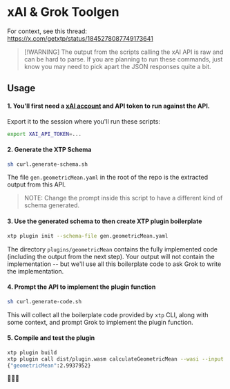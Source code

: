# xAI & Grok Toolgen

For context, see this thread: https://x.com/getxtp/status/1845278087749173641

> [!WARNING] The output from the scripts calling the xAI API is raw and can be
> hard to parse. If you are planning to run these commands, just know you may
> need to pick apart the JSON responses quite a bit.

## Usage

#### 1. You'll first need a [xAI account](https://console.x.ai) and API token to run against the API.

Export it to the session where you'll run these scripts:

```sh
export XAI_API_TOKEN=...
```

#### 2. Generate the XTP Schema

```sh
sh curl.generate-schema.sh
```

The file `gen.geometricMean.yaml` in the root of the repo is the extracted
output from this API.

> NOTE: Change the prompt inside this script to have a different kind of schema
> generated.

#### 3. Use the generated schema to then create XTP plugin boilerplate

```sh
xtp plugin init --schema-file gen.geometricMean.yaml
```

The directory `plugins/geometricMean` contains the fully implemented code
(including the output from the next step). Your output will not contain the
implementation -- but we'll use all this boilerplate code to ask Grok to write
the implementation.

#### 4. Prompt the API to implement the plugin function

```sh
sh curl.generate-code.sh
```

This will collect all the boilerplate code provided by `xtp` CLI, along with
some context, and prompt Grok to implement the plugin function.

#### 5. Compile and test the plugin

```sh
xtp plugin build
xtp plugin call dist/plugin.wasm calculateGeometricMean --wasi --input '{"numbers": [1, 2, 3, 4, 5, 6]}'
{"geometricMean":2.9937952}
```

🎉🎉🎉
